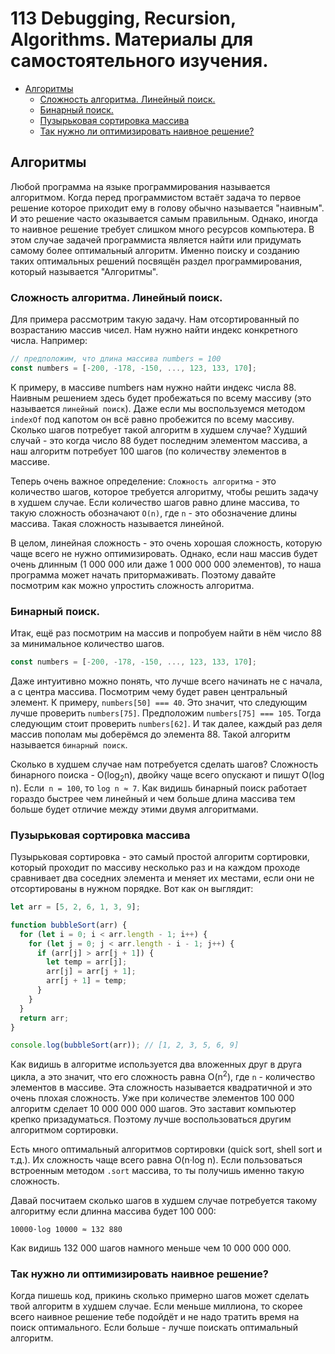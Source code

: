 # 113 Debugging, Recursion, Algorithms. Материалы для самостоятельного изучения.

- [Алгоритмы](#алгоритмы)
  - [Сложность алгоритма. Линейный поиск.](#сложность-алгоритма-линейный-поиск)
  - [Бинарный поиск.](#бинарный-поиск)
  - [Пузырьковая сортировка массива](#пузырьковая-сортировка-массива)
  - [Так нужно ли оптимизировать наивное решение?](#так-нужно-ли-оптимизировать-наивное-решение)

## Алгоритмы

Любой программа на языке программирования называется алгоритмом. Когда перед программистом встаёт задача то первое решение которое приходит ему в голову обычно называется "наивным". И это решение часто оказывается самым правильным. Однако, иногда то наивное решение требует слишком много ресурсов компьютера. В этом случае задачей программиста является найти или придумать самому более оптимальный алгоритм. Именно поиску и созданию таких оптимальных решений посвящён раздел программирования, который называется "Алгоритмы".

### Сложность алгоритма. Линейный поиск.

Для примера рассмотрим такую задачу. Нам отсортированный по возрастанию массив чисел. Нам нужно найти индекс конкретного числа. Например:

```js
// предположим, что длина массива numbers = 100
const numbers = [-200, -178, -150, ..., 123, 133, 170];
```

К примеру, в массиве numbers нам нужно найти индекс числа 88. Наивным решением здесь будет пробежаться по всему массиву (это называется `линейный поиск`). Даже если мы воспользуемся методом `indexOf` под капотом он всё равно пробежится по всему массиву. Сколько шагов потребует такой алгоритм в худшем случае? Худший случай - это когда число 88 будет последним элементом массива, а наш алгоритм потребует 100 шагов (по количеству элементов в массиве.

Теперь очень важное определение: `Сложность алгоритма` - это количество шагов, которое требуется алгоритму, чтобы решить задачу в худшем случае. Если количество шагов равно длине массива, то такую сложность обозначают `O(n)`, где `n` - это обозначение длины массива. Такая сложность называется линейной.

В целом, линейная сложность - это очень хорошая сложность, которую чаще всего не нужно оптимизировать. Однако, если наш массив будет очень длинным (1 000 000 или даже 1 000 000 000 элементов), то наша программа может начать притормаживать. Поэтому давайте посмотрим как можно упростить сложность алгоритма.

### Бинарный поиск.

Итак, ещё раз посмотрим на массив и попробуем найти в нём число 88 за минимальное количество шагов.

```js
const numbers = [-200, -178, -150, ..., 123, 133, 170];
```

Даже интуитивно можно понять, что лучше всего начинать не с начала, а с центра массива. Посмотрим чему будет равен центральный элемент. К примеру, `numbers[50] === 40`. Это значит, что следующим лучше проверить `numbers[75]`. Предположим `numbers[75] === 105`. Тогда следующим стоит проверить `numbers[62]`. И так далее, каждый раз деля массив пополам мы доберёмся до элемента 88. Такой алгоритм называется `бинарный поиск`.

Сколько в худшем случае нам потребуется сделать шагов? Сложность бинарного поиска - O(log<sub>2</sub>n), двойку чаще всего опускают и пишут O(log n). Если` n = 100`, то `log n ≈ 7`. Как видишь бинарный поиск работает гораздо быстрее чем линейный и чем больше длина массива тем больше будет отличие между этими двумя алгоритмами.

### Пузырьковая сортировка массива

Пузырьковая сортировка - это самый простой алгоритм сортировки, который проходит по массиву несколько раз и на каждом проходе сравнивает два соседних элемента и меняет их местами, если они не отсортированы в нужном порядке. Вот как он выглядит:

```js
let arr = [5, 2, 6, 1, 3, 9];

function bubbleSort(arr) {
  for (let i = 0; i < arr.length - 1; i++) {
    for (let j = 0; j < arr.length - i - 1; j++) {
      if (arr[j] > arr[j + 1]) {
        let temp = arr[j];
        arr[j] = arr[j + 1];
        arr[j + 1] = temp;
      }
    }
  }
  return arr;
}

console.log(bubbleSort(arr)); // [1, 2, 3, 5, 6, 9]
```

Как видишь в алгоритме используется два вложенных друг в друга цикла, а это значит, что его сложность равна O(n<sup>2</sup>), где `n` - количество элементов в массиве. Эта сложность называется квадратичной и это очень плохая сложность. Уже при количестве элементов 100 000 алгоритм сделает 10 000 000 000 шагов. Это заставит компьютер крепко призадуматься. Поэтому лучше воспользоваться другим алгоритмом сортировки.

Есть много оптимальный алгоритмов сортировки (quick sort, shell sort и т.д.). Их сложность чаще всего равна O(n·log n). Если пользоваться встроенным методом `.sort` массива, то ты получишь именно такую сложность.

Давай посчитаем сколько шагов в худшем случае потребуется такому алгоритму если длинна массива будет 100 000:

`10000·log 10000 ≈ 132 880`

Как видишь 132 000 шагов намного меньше чем 10 000 000 000.

### Так нужно ли оптимизировать наивное решение?

Когда пишешь код, прикинь сколько примерно шагов может сделать твой алгоритм в худшем случае. Если меньше миллиона, то скорее всего наивное решение тебе подойдёт и не надо тратить время на поиск оптимального. Если больше - лучше поискать оптимальный алгоритм.
